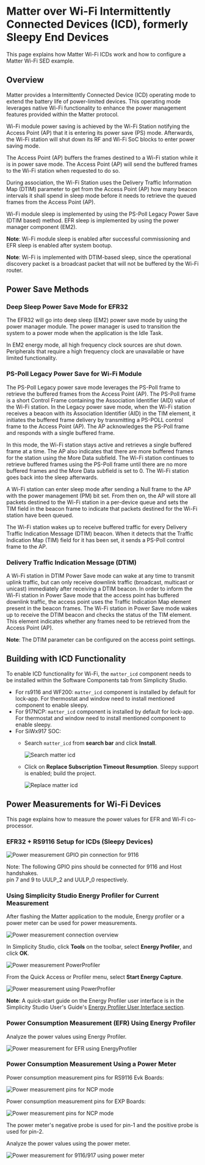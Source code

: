 # Matter over Wi-Fi Intermittently Connected Devices (ICD), formerly Sleepy End Devices

This page explains how Matter Wi-Fi ICDs work and how to configure a Matter Wi-Fi SED example.

## Overview

Matter provides a Intermittently Connected Device (ICD) operating mode to extend the battery life of power-limited devices. This operating mode leverages native Wi-Fi functionality to enhance the power management features provided within the Matter protocol.

Wi-Fi module power saving is achieved by the Wi-Fi Station notifying the Access Point (AP) that it is entering its power save (PS) mode. Afterwards, the Wi-Fi station will shut down its RF and Wi-Fi SoC blocks to enter power saving mode.

The Access Point (AP) buffers the frames destined to a Wi-Fi station while it is in power save mode. The Access Point (AP) will send the buffered frames to the Wi-Fi station when requested to do so.

During association, the Wi-Fi Station uses the Delivery Traffic Information Map (DTIM) parameter to get from the Access Point (AP) how many beacon intervals it shall spend in sleep mode before it needs to retrieve the queued frames from the Access Point (AP).

Wi-Fi module sleep is implemented by using the PS-Poll Legacy Power Save (DTIM based) method. EFR sleep is implemented by using the power manager component (EM2).

**Note**: Wi-Fi module sleep is enabled after successful commissioning and EFR sleep is enabled after system bootup.

**Note**: Wi-Fi is implemented with DTIM-based sleep, since the operational discovery packet is a broadcast packet that will not be buffered by the Wi-Fi router.

## Power Save Methods

### Deep Sleep Power Save Mode for EFR32

The EFR32 will go into deep sleep (EM2) power save mode by using the power manager module. The power manager is used to transition the system to a power mode when the application is the Idle Task.

In EM2 energy mode, all high frequency clock sources are shut down. Peripherals that require a high frequency clock are unavailable or have limited functionality.

### PS-Poll Legacy Power Save for Wi-Fi Module

The PS-Poll Legacy power save mode leverages the PS-Poll frame to retrieve the buffered frames from the Access Point (AP). The PS-Poll frame is a short Control Frame containing the Association Identifier (AID) value of the Wi-Fi station.
In the Legacy power save mode, when the Wi-Fi station receives a beacon with its Association Identifier (AID) in the TIM element, it initiates the buffered frame delivery by transmitting a PS-POLL control frame to the Access Point (AP).
The AP acknowledges the PS-Poll frame and responds with a single buffered frame.

In this mode, the Wi-Fi station stays active and retrieves a single buffered frame at a time. The AP also indicates that there are more buffered frames for the station using the More Data subfield.
The Wi-Fi station continues to retrieve buffered frames using the PS-Poll frame until there are no more buffered frames and the More Data subfield is set to 0. The Wi-Fi station goes back into the sleep afterwards.

A Wi-Fi station can enter sleep mode after sending a Null frame to the AP with the power management (PM) bit set. From then on, the AP will store all packets destined to the Wi-Fi station in a per-device queue and sets the TIM field in the beacon frame to indicate that packets destined for the Wi-Fi station have been queued.

The Wi-Fi station wakes up to receive buffered traffic for every Delivery Traffic Indication Message (DTIM) beacon.
When it detects that the Traffic Indication Map (TIM) field for it has been set, it sends a PS-Poll control frame to the AP.

### Delivery Traffic Indication Message (DTIM)

A Wi-Fi station in DTIM Power Save mode can wake at any time to transmit uplink traffic, but can only receive downlink traffic (broadcast, multicast or unicast) immediately after receiving a DTIM beacon.
In order to inform the Wi-Fi station in Power Save mode that the access point has buffered downlink traffic, the access point uses the Traffic Indication Map element present in the beacon frames.
The Wi-Fi station in Power Save mode wakes up to receive the DTIM beacon and checks the status of the TIM element. This element indicates whether any frames need to be retrieved from the Access Point (AP).

**Note**: The DTIM parameter can be configured on the access point settings.

## Building with ICD Functionality

To enable ICD functionality for Wi-Fi, the `matter_icd` component needs to be installed within the Software Components tab from Simplicity Studio.

- For rs9116 and WF200: `matter_icd` component is installed by default for lock-app. For thermostat and window need to install mentioned component to enable sleepy.
- For 917NCP: `matter_icd` component is installed by default for lock-app. For thermostat and window need to install mentioned component to enable sleepy.
- For SiWx917 SOC:
  - Search `matter_icd` from **search bar** and click **Install**.

    ![Search matter icd](./images/search-matter-icd.png)

  - Click on **Replace Subscription Timeout Resumption**. Sleepy support is enabled; build the project.

    ![Replace matter icd](./images/replace-icd-tab.png)

## Power Measurements for Wi-Fi Devices

This page explains how to measure the power values for EFR and Wi-Fi co-processor.

### EFR32 + RS9116 Setup for ICDs (Sleepy Devices)

![Power measurement GPIO pin connection for 9116](./images/wifi-9116-gpio-connections.png)

Note: The following GPIO pins should be connected for 9116 and Host handshakes. \
pin 7 and 9 to UULP_2 and UULP_0 respectively.

### Using Simplicity Studio Energy Profiler for Current Measurement

After flashing the Matter application to the module, Energy profiler or a power meter can be used for power measurements.

![Power measurement connection overview](./images/wifi-powersave-overview.png)

In Simplicity Studio, click **Tools** on the toolbar, select **Energy Profiler**, and click **OK**.

![Power measurement PowerProfiler](./images/wifi-powerprofiler.png)

From the Quick Access or Profiler menu, select **Start Energy Capture**.

![Power measurement using PowerProfiler](./images/wifi-powerprofiler-start.png)

**Note**: A quick-start guide on the Energy Profiler user interface is in the Simplicity Studio User's Guide's [Energy Profiler User Interface section](https://docs.silabs.com/simplicity-studio-5-users-guide/latest/ss-5-users-guide-tools-energy-profiler/energy-profiler-user-interface).

### Power Consumption Measurement (EFR) Using Energy Profiler

Analyze the power values using Energy Profiler.

![Power measurement for EFR using EnergyProfiler](./images/wifi-efr-power-energyprofiler.png)

### Power Consumption Measurement Using a Power Meter

Power consumption measurement pins for RS9116 Evk Boards:

![Power measurement pins for NCP mode](./images/wifi-9116-powermeter-wifimodule.png)

Power consumption measurement pins for EXP Boards:

![Power measurement pins for NCP mode](./images/siwx917-ncp-powermeasurement-pins.png)

The power meter's negative probe is used for pin-1 and the positive probe is used for pin-2.

Analyze the power values using the power meter.

![Power measurement for 9116/917 using power meter](./images/wifi-9116-powerprofiler.png)
